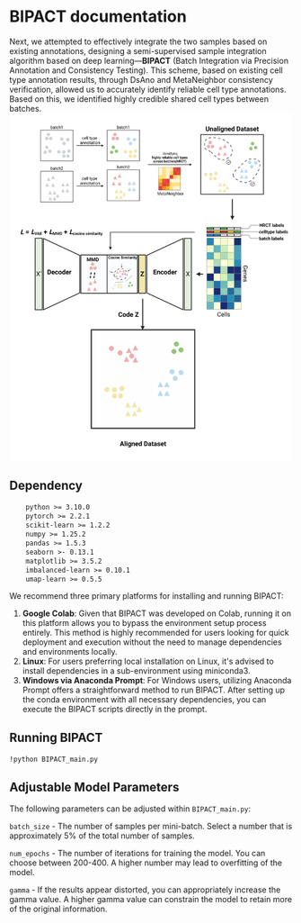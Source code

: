 # **BIPACT documentation**

Next, we attempted to effectively integrate the two samples based on existing annotations, designing a semi-supervised sample integration algorithm based on deep learning—**BIPACT** (Batch Integration via Precision Annotation and Consistency Testing). This scheme, based on existing cell type annotation results, through DsAno and MetaNeighbor consistency verification, allowed us to accurately identify reliable cell type annotations. Based on this, we identified highly credible shared cell types between batches.
![Image text](https://github.com/Hao-Zou-lab/BIPACT/blob/main/BIPACT.png)

## **Dependency**

```shell
    python >= 3.10.0
    pytorch >= 2.2.1
    scikit-learn >= 1.2.2
    numpy >= 1.25.2
    pandas >= 1.5.3
    seaborn >- 0.13.1
    matplotlib >= 3.5.2
    imbalanced-learn >= 0.10.1
    umap-learn >= 0.5.5
```

We recommend three primary platforms for installing and running BIPACT:

1. **Google Colab**: Given that BIPACT was developed on Colab, running it on this platform allows you to bypass the environment setup process entirely. This method is highly recommended for users looking for quick deployment and execution without the need to manage dependencies and environments locally.
2. **Linux**: For users preferring local installation on Linux, it's advised to install dependencies in a sub-environment using miniconda3. 
3. **Windows via Anaconda Prompt**: For Windows users, utilizing Anaconda Prompt offers a straightforward method to run BIPACT. After setting up the conda environment with all necessary dependencies, you can execute the BIPACT scripts directly in the prompt.



## **Running BIPACT**

```shell
!python BIPACT_main.py
```




## **Adjustable Model Parameters**

The following parameters can be adjusted within `BIPACT_main.py`:

`batch_size` - The number of samples per mini-batch. Select a number that is approximately 5% of the total number of samples.

`num_epochs` - The number of iterations for training the model. You can choose between 200-400. A higher number may lead to overfitting of the model.

`gamma` - If the results appear distorted, you can appropriately increase the gamma value. A higher gamma value can constrain the model to retain more of the original information.

